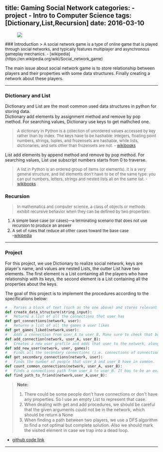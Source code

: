 title: Gaming Social Network
categories: 
    - project
    - Intro to Computer Science
tags: [Dictionary,List,Recursion]
date: 2016-03-10
---
<figure>
    <img src="/images/gaming_social_network.png">
</figure>
### Introduction
> <font size=2>A social network game is a type of online game that is played through social networks, and typically features multiplayer and asynchronous gameplay mechanics. - [wikipedia](https://en.wikipedia.org/wiki/Social_network_game)</font>

The main issue about social network game is to store relationship between players and their properties with some data structures. Finally creating a network about these players.
<!--more-->
----       


### Dictionary and List
Dictionary and List are the most common used data structures in python for storing data.  
Dictionary add elements by assignment method and remove by pop method. For searching values, Dictionary use keys to get mathched one.
> <font size=2>A dictionary in Python is a collection of unordered values accessed by key rather than by index. The keys have to be hashable: integers, floating point numbers, strings, tuples, and frozensets are hashable, while lists, dictionaries, and sets other than frozensets are not. - [wikibooks](https://en.wikibooks.org/wiki/Python_Programming/Dictionaries)</font>  

List add elements by append method and remove by pop method. For searching values, List use subscript numbers starts from 0 to traverse.
> <font size=2>A list in Python is an ordered group of items (or elements). It is a very general structure, and list elements don't have to be of the same type: you can put numbers, letters, strings and nested lists all on the same list. - [wikibooks](https://en.wikibooks.org/wiki/Python_Programming/Lists)</font>


### Recursion
> <font size=2>In mathematics and computer science, a class of objects or methods exhibit recursive behavior when they can be defined by two properties:  
 1. A simple base case (or cases)—a terminating scenario that does not use recursion to produce an answer  
 2. A set of rules that reduce all other cases toward the base case  
-[wikipedia](https://en.wikipedia.org/wiki/Recursion#Formal_definitions)</font>  
  
---
### Project
For this project, we use Dictionary to realize social network, keys are player's name, and values are nested Lists, the outter List have two elements. The first element is a List containing all the players who have relationship with its keys, the second element is a List containing all the properties about the keys.  

The goal of this project is to implement the procedures according to the specifications below:
```python
#   Parses a block of text (such as the one above) and stores relevant information into a data structure. You are free to choose and design any data structure you would like to use to manage the information.
def create_data_structure(string_input):
#   Returns a list of all the connections that user has
def get_connections(network, user):
#   Returns a list of all the games a user likes
def get_games_liked(network,user):
#   Adds a connection from user_A to user_B. Make sure to check that both users exist in network.
def add_connection(network, user_A, user_B):
#   Creates a new user profile and adds that user to the network, along with any game preferences specified in games. Assume that the user has no connections to begin with.
def add_new_user(network, user, games):
#   Finds all the secondary connections (i.e. connections of connections) of a given user.
def get_secondary_connections(network, user):
#   Finds the number of people that user_A and user_B have in common.
def count_common_connections(network, user_A, user_B):
#   Finds a connections path from user_A to user_B. It has to be an existing path but it DOES NOT have to be the shortest path.
def find_path_to_friend(network,user_A,user_B):
```

> **Note:**
>  1. There could be some people don't have connections or don't have any properties. So I use an empty List to represent that case.
>  2. When dealing with get and add procedures, we should be careful that the given arguments could not be in the network, which should be return a None
> 3. When finding a path between two players, we use a DFS algorithm to find a not optimal but complete solution. Also we should mark the visited element in case we trap into a dead loop.

- [github code link](https://github.com/xiaofeixiawang/cs101/blob/master/final%20project.py)

---
